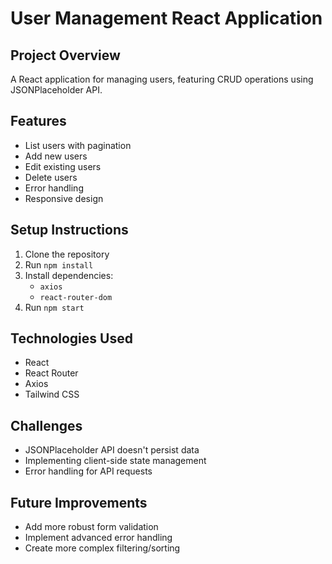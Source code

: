 # User Management React Application

## Project Overview
A React application for managing users, featuring CRUD operations using JSONPlaceholder API.

## Features
- List users with pagination
- Add new users
- Edit existing users
- Delete users
- Error handling
- Responsive design

## Setup Instructions
1. Clone the repository
2. Run `npm install`
3. Install dependencies: 
   - `axios`
   - `react-router-dom`
4. Run `npm start`

## Technologies Used
- React
- React Router
- Axios
- Tailwind CSS

## Challenges
- JSONPlaceholder API doesn't persist data
- Implementing client-side state management
- Error handling for API requests

## Future Improvements
- Add more robust form validation
- Implement advanced error handling
- Create more complex filtering/sorting